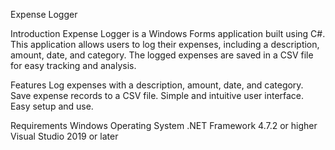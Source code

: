 Expense Logger

Introduction
Expense Logger is a Windows Forms application built using C#. This application allows users to log their expenses, including a description, amount, date, and category. The logged expenses are saved in a CSV file for easy tracking and analysis.

Features
Log expenses with a description, amount, date, and category.
Save expense records to a CSV file.
Simple and intuitive user interface.
Easy setup and use.

Requirements
Windows Operating System
.NET Framework 4.7.2 or higher
Visual Studio 2019 or later
